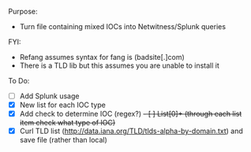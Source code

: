 Purpose:
 - Turn file containing mixed IOCs into Netwitness/Splunk queries  

FYI:
 - Refang assumes syntax for fang is (badsite[.]com)
 - There is a TLD lib but this assumes you are unable to install it

To Do:
 - [ ] Add Splunk usage
 - [X] New list for each IOC type
 - [X] Add check to determine IOC (regex?)
 ~~- [ ] List[0]+ (through each list item check what type of IOC)~~
 - [x] Curl TLD list (http://data.iana.org/TLD/tlds-alpha-by-domain.txt) and save file (rather than local)
